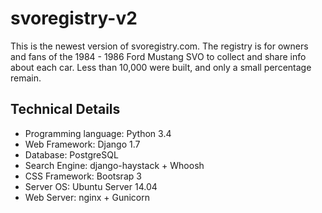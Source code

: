 svoregistry-v2
==============
This is the newest version of svoregistry.com. The registry is for owners and fans of the 1984 - 1986 Ford Mustang SVO to collect and share info about each car. Less than 10,000 were built, and only a small percentage remain.

Technical Details
-----------------
* Programming language: Python 3.4
* Web Framework: Django 1.7
* Database: PostgreSQL
* Search Engine: django-haystack + Whoosh
* CSS Framework: Bootsrap 3
* Server OS: Ubuntu Server 14.04
* Web Server: nginx + Gunicorn
